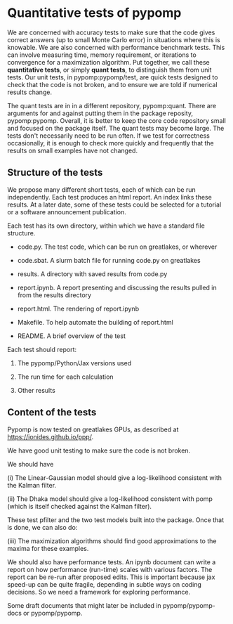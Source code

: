 # Quantitative tests of pypomp

We are concerned with accuracy tests to make sure that the code gives correct answers (up to small Monte Carlo error) in situations where this is knowable.
We are also concerned with performance benchmark tests. This can involve measuring time, memory requirement, or iterations to convergence for a maximization algorithm.
Put together, we call these __quantitative tests__, or simply __quant tests__, to distinguish them from unit tests.
Our unit tests, in pypomp:pypomp/test, are quick tests designed to check that the code is not broken, and to ensure we are told if numerical results change.

The quant tests are in in a different repository, pypomp:quant.
There are arguments for and against putting them in the package reposity, pypomp:pypomp. 
Overall, it is better to keep the core code repository small and focused on the package itself.
The quant tests may become large.
The tests don't necessarily need to be run often.
If we test for correctness occasionally, it is enough to check more quickly and frequently that the results on small examples have not changed. 

## Structure of the tests

We propose many different short tests, each of which can be run independently.
Each test produces an html report.
An index links these results.
At a later date, some of these tests could be selected for a tutorial or a software announcement publication.

Each test has its own directory, within which we have a standard file structure.

* code.py. The test code, which can be run on greatlakes, or wherever

* code.sbat. A slurm batch file for running code.py on greatlakes

* results. A directory with saved results from code.py

* report.ipynb. A report presenting and discussing the results pulled in from the results directory

* report.html. The rendering of report.ipynb

* Makefile. To help automate the building of report.html

* README. A brief overview of the test

Each test should report:

1. The pypomp/Python/Jax versions used

2. The run time for each calculation

3. Other results

## Content of the tests





Pypomp is now tested on greatlakes GPUs, as described at https://ionides.github.io/ppp/.

We have good unit testing to make sure the code is not broken.

We should have 

  (i) The Linear-Gaussian model should give a log-likelihood consistent with the Kalman filter.

  (ii) The Dhaka model should give a log-likelihood consistent with pomp (which is itself checked against the Kalman filter).

These test pfilter and the two test models built into the package. Once that is done, we can also do:

  (iii) The maximization algorithms should find good approximations to the maxima for these examples.

We should also have performance tests. An ipynb document can write a report on how performance (run-time) scales with various factors. The report can be re-run after proposed edits. This is important because jax speed-up can be quite fragile, depending in subtle ways on coding decisions. So we need a framework for exploring performance.

Some draft documents that might later be included in pypomp/pypomp-docs or pypomp/pypomp.




